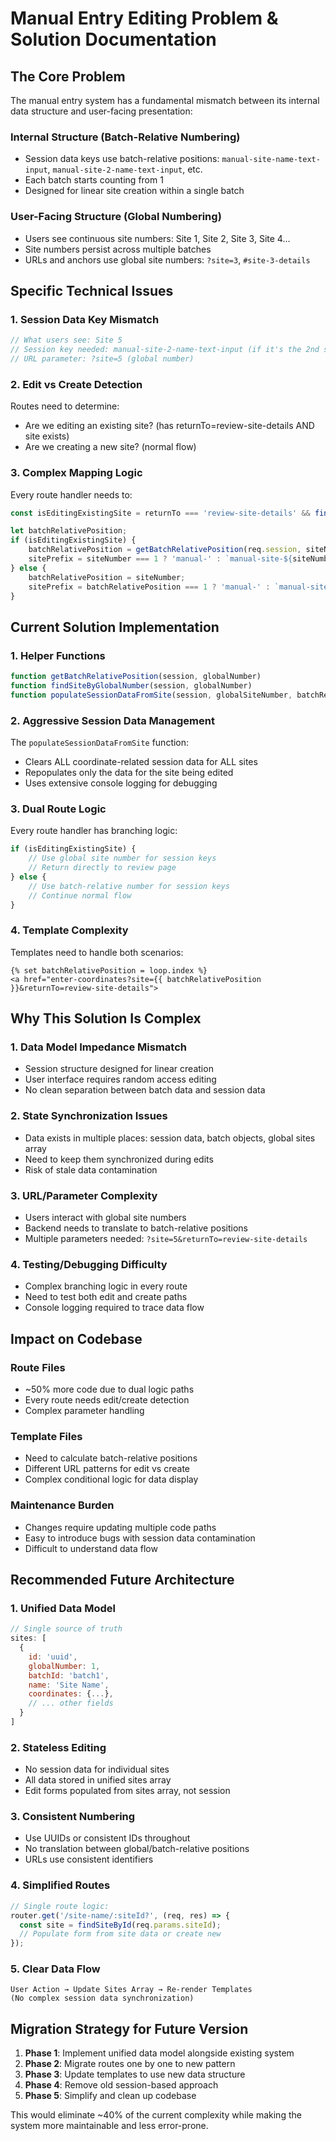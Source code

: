 # Manual Entry Editing Problem & Solution Documentation

## The Core Problem

The manual entry system has a fundamental mismatch between its internal data structure and user-facing presentation:

### Internal Structure (Batch-Relative Numbering)
- Session data keys use batch-relative positions: `manual-site-name-text-input`, `manual-site-2-name-text-input`, etc.
- Each batch starts counting from 1
- Designed for linear site creation within a single batch

### User-Facing Structure (Global Numbering)  
- Users see continuous site numbers: Site 1, Site 2, Site 3, Site 4...
- Site numbers persist across multiple batches
- URLs and anchors use global site numbers: `?site=3`, `#site-3-details`

## Specific Technical Issues

### 1. Session Data Key Mismatch
```javascript
// What users see: Site 5
// Session key needed: manual-site-2-name-text-input (if it's the 2nd site in current batch)
// URL parameter: ?site=5 (global number)
```

### 2. Edit vs Create Detection
Routes need to determine:
- Are we editing an existing site? (has returnTo=review-site-details AND site exists)
- Are we creating a new site? (normal flow)

### 3. Complex Mapping Logic
Every route handler needs to:
```javascript
const isEditingExistingSite = returnTo === 'review-site-details' && findSiteByGlobalNumber(req.session, siteNumber) !== undefined;

let batchRelativePosition;
if (isEditingExistingSite) {
    batchRelativePosition = getBatchRelativePosition(req.session, siteNumber);
    sitePrefix = siteNumber === 1 ? 'manual-' : `manual-site-${siteNumber}-`;
} else {
    batchRelativePosition = siteNumber;
    sitePrefix = batchRelativePosition === 1 ? 'manual-' : `manual-site-${batchRelativePosition}-`;
}
```

## Current Solution Implementation

### 1. Helper Functions
```javascript
function getBatchRelativePosition(session, globalNumber)
function findSiteByGlobalNumber(session, globalNumber)  
function populateSessionDataFromSite(session, globalSiteNumber, batchRelativePosition)
```

### 2. Aggressive Session Data Management
The `populateSessionDataFromSite` function:
- Clears ALL coordinate-related session data for ALL sites
- Repopulates only the data for the site being edited
- Uses extensive console logging for debugging

### 3. Dual Route Logic
Every route handler has branching logic:
```javascript
if (isEditingExistingSite) {
    // Use global site number for session keys
    // Return directly to review page
} else {
    // Use batch-relative number for session keys  
    // Continue normal flow
}
```

### 4. Template Complexity
Templates need to handle both scenarios:
```nunjucks
{% set batchRelativePosition = loop.index %}
<a href="enter-coordinates?site={{ batchRelativePosition }}&returnTo=review-site-details">
```

## Why This Solution Is Complex

### 1. Data Model Impedance Mismatch
- Session structure designed for linear creation
- User interface requires random access editing
- No clean separation between batch data and session data

### 2. State Synchronization Issues
- Data exists in multiple places: session data, batch objects, global sites array
- Need to keep them synchronized during edits
- Risk of stale data contamination

### 3. URL/Parameter Complexity
- Users interact with global site numbers
- Backend needs to translate to batch-relative positions
- Multiple parameters needed: `?site=5&returnTo=review-site-details`

### 4. Testing/Debugging Difficulty
- Complex branching logic in every route
- Need to test both edit and create paths
- Console logging required to trace data flow

## Impact on Codebase

### Route Files
- ~50% more code due to dual logic paths
- Every route needs edit/create detection
- Complex parameter handling

### Template Files  
- Need to calculate batch-relative positions
- Different URL patterns for edit vs create
- Complex conditional logic for data display

### Maintenance Burden
- Changes require updating multiple code paths
- Easy to introduce bugs with session data contamination
- Difficult to understand data flow

## Recommended Future Architecture

### 1. Unified Data Model
```javascript
// Single source of truth
sites: [
  {
    id: 'uuid',
    globalNumber: 1,
    batchId: 'batch1', 
    name: 'Site Name',
    coordinates: {...},
    // ... other fields
  }
]
```

### 2. Stateless Editing
- No session data for individual sites
- All data stored in unified sites array
- Edit forms populated from sites array, not session

### 3. Consistent Numbering
- Use UUIDs or consistent IDs throughout
- No translation between global/batch-relative positions
- URLs use consistent identifiers

### 4. Simplified Routes
```javascript
// Single route logic:
router.get('/site-name/:siteId?', (req, res) => {
  const site = findSiteById(req.params.siteId);
  // Populate form from site data or create new
});
```

### 5. Clear Data Flow
```
User Action → Update Sites Array → Re-render Templates
(No complex session data synchronization)
```

## Migration Strategy for Future Version

1. **Phase 1**: Implement unified data model alongside existing system
2. **Phase 2**: Migrate routes one by one to new pattern  
3. **Phase 3**: Update templates to use new data structure
4. **Phase 4**: Remove old session-based approach
5. **Phase 5**: Simplify and clean up codebase

This would eliminate ~40% of the current complexity while making the system more maintainable and less error-prone. 